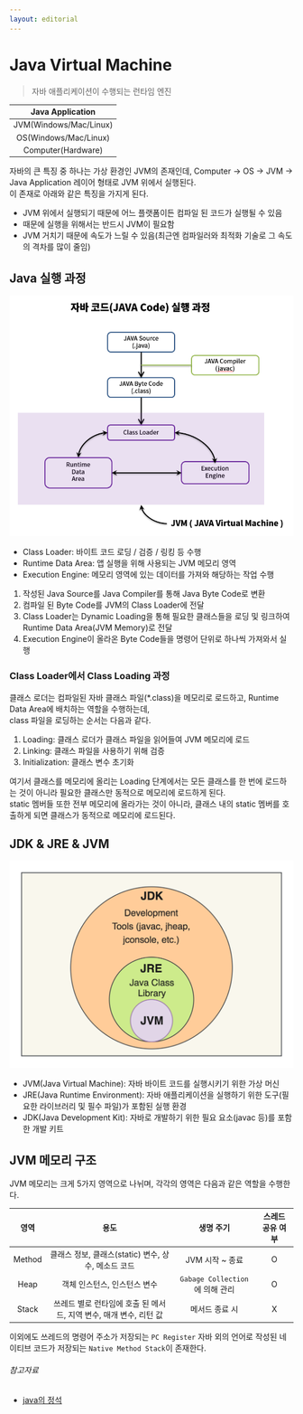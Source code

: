 ```yaml
---
layout: editorial
---
```


# Java Virtual Machine

> 자바 애플리케이션이 수행되는 런타임 엔진

|    Java Application    |
|:----------------------:|
| JVM(Windows/Mac/Linux) |
| OS(Windows/Mac/Linux)  |
|   Computer(Hardware)   |

자바의 큰 특징 중 하나는 가상 환경인 JVM의 존재인데, Computer -> OS -> JVM -> Java Application 레이어 형태로 JVM 위에서 실행된다.  
이 존재로 아래와 같은 특징을 가지게 된다.

- JVM 위에서 실행되기 때문에 어느 플랫폼이든 컴파일 된 코드가 실행될 수 있음
- 때문에 실행을 위해서는 반드시 JVM이 필요함
- JVM 거치기 때문에 속도가 느릴 수 있음(최근엔 컴파일러와 최적화 기술로 그 속도의 격차를 많이 줄임)

## Java 실행 과정

![java execution process](image/java-execution-process.png)

- Class Loader: 바이트 코드 로딩 / 검증 / 링킹 등 수행
- Runtime Data Area: 앱 실행을 위해 사용되는 JVM 메모리 영역
- Execution Engine: 메모리 영역에 있는 데이터를 가져와 해당하는 작업 수행

1. 작성된 Java Source를 Java Compiler를 통해 Java Byte Code로 변환
2. 컴파일 된 Byte Code를 JVM의 Class Loader에 전달
3. Class Loader는 Dynamic Loading을 통해 필요한 클래스들을 로딩 및 링크하여 Runtime Data Area(JVM Memory)로 전달
4. Execution Engine이 올라온 Byte Code들을 명령어 단위로 하나씩 가져와서 실행

### Class Loader에서 Class Loading 과정

클래스 로더는 컴파일된 자바 클래스 파일(*.class)을 메모리로 로드하고, Runtime Data Area에 배치하는 역할을 수행하는데,  
class 파일을 로딩하는 순서는 다음과 같다.

1. Loading: 클래스 로더가 클래스 파일을 읽어들여 JVM 메모리에 로드
2. Linking: 클래스 파일을 사용하기 위해 검증
3. Initialization: 클래스 변수 초기화

여기서 클래스를 메모리에 올리는 Loading 단계에서는 모든 클래스를 한 번에 로드하는 것이 아니라 필요한 클래스만 동적으로 메모리에 로드하게 된다.  
static 멤버들 또한 전부 메모리에 올라가는 것이 아니라, 클래스 내의 static 멤버를 호출하게 되면 클래스가 동적으로 메모리에 로드된다.

## JDK & JRE & JVM

![java jdk diagram](image/java-jdk-diagram.png)

- JVM(Java Virtual Machine): 자바 바이트 코드를 실행시키기 위한 가상 머신
- JRE(Java Runtime Environment): 자바 애플리케이션을 실행하기 위한 도구(필요한 라이브러리 및 필수 파일)가 포함된 실행 환경
- JDK(Java Development Kit): 자바로 개발하기 위한 필요 요소(javac 등)를 포함한 개발 키트

## JVM 메모리 구조

JVM 메모리는 크게 5가지 영역으로 나뉘며, 각각의 영역은 다음과 같은 역할을 수행한다.

|   영역   |                    용도                    |           생명 주기            | 스레드 공유 여부 |
|:------:|:----------------------------------------:|:--------------------------:|:---------:|
| Method |    클래스 정보, 클래스(static) 변수, 상수, 메소드 코드    |        JVM 시작 ~ 종료         |     O     |
|  Heap  |             객체 인스턴스, 인스턴스 변수             | `Gabage Collection`에 의해 관리 |     O     |
| Stack  | 쓰레드 별로 런타임에 호출 된 메서드, 지역 변수, 매개 변수, 리턴 값 |          메서드 종료 시          |     X     |

이외에도 쓰레드의 명령어 주소가 저장되는 `PC Register` 자바 외의 언어로 작성된 네이티브 코드가 저장되는 `Native Method Stack`이 존재한다.

###### 참고자료

- [java의 정석](https://www.nl.go.kr/seoji/contents/S80100000000.do?schM=intgr_detail_view_isbn&page=1&pageUnit=10&schType=simple&schStr=Java의+정석&isbn=9788994492032&cipId=200741285%2C)
